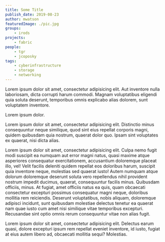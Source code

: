 ```yaml
---
title: Some Title
publish_date: 2019-08-23
author: mwatson
featuredImage: ./pic.jpg
groups:
    - irods
projects:
    - fabric
people:
    - tgr
    - jcoposky
tags:
    - cyberinfrastructure
    - storage
    - networking
---
```


Lorem ipsum dolor sit amet, consectetur adipisicing elit. Aut inventore nulla laboriosam, dicta corrupti harum commodi. Magnam voluptatibus eligendi quia soluta deserunt, temporibus omnis explicabo alias dolorem, sunt voluptatem inventore.

Lorem ipsum dolor.

Lorem ipsum dolor sit amet, consectetur adipisicing elit. Distinctio minus consequuntur neque similique, quod sint eius repellat corporis magni, quidem quibusdam quia nostrum, quaerat dolor quo. Ipsam sint voluptates ex quaerat, nisi dicta alias.

Lorem ipsum dolor sit amet, consectetur adipisicing elit. Culpa nemo fugit modi suscipit ea numquam aut error magni natus, quasi maxime atque asperiores consequatur exercitationem, accusantium doloremque placeat illo, vel! Velit facilis deleniti quidem repellat eos doloribus harum, suscipit quia inventore neque, molestias sed quaerat iusto! Autem numquam atque dolorum doloremque deserunt soluta vero repellendus nihil provident nostrum impedit ducimus, quaerat, consequuntur facilis minus. Quibusdam officiis, minus. At fugiat, amet officiis natus ea quis, quam obcaecati consectetur excepturi possimus consequatur magni neque, doloribus mollitia rem reiciendis. Deserunt voluptatibus, nobis aliquam, doloremque adipisci incidunt, sunt quibusdam molestiae delectus tenetur ea quaerat nam quae iusto cum amet nisi similique vitae temporibus excepturi. Recusandae sint optio omnis rerum consequuntur vitae non alias fugit.

Lorem ipsum dolor sit amet, consectetur adipisicing elit. Delectus earum quasi, dolore excepturi ipsum rem repellat eveniet inventore, id iusto, fugiat at eius autem libero ad, obcaecati mollitia sequi? Molestias.

